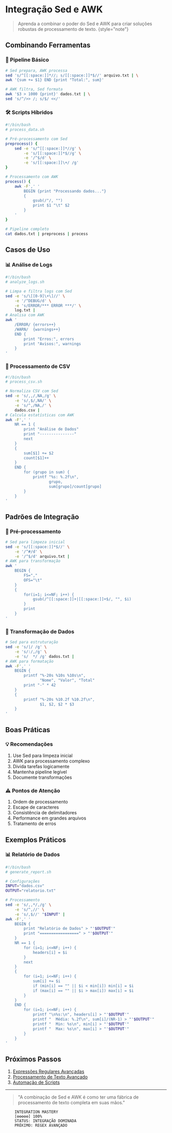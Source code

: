 # Integração Sed e AWK

> Aprenda a combinar o poder do Sed e AWK para criar soluções robustas de processamento de texto.
> {style="note"}

## Combinando Ferramentas

### 🔄 Pipeline Básico
```bash
# Sed prepara, AWK processa
sed 's/^[[:space:]]*//; s/[[:space:]]*$//' arquivo.txt | \
awk '{sum += $1} END {print "Total:", sum}'

# AWK filtra, Sed formata
awk '$3 > 1000 {print}' dados.txt | \
sed 's/^/>> /; s/$/ <</'
```

### 🛠️ Scripts Híbridos
```bash
#!/bin/bash
# process_data.sh

# Pré-processamento com Sed
preprocess() {
    sed -e 's/^[[:space:]]*//g' \
        -e 's/[[:space:]]*$//g' \
        -e '/^$/d' \
        -e 's/[[:space:]]\+/ /g'
}

# Processamento com AWK
process() {
    awk -F',' '
        BEGIN {print "Processando dados..."}
        {
            gsub(/"/, "")
            print $1 "\t" $2
        }
    '
}

# Pipeline completo
cat dados.txt | preprocess | process
```

## Casos de Uso

### 📊 Análise de Logs
```bash
#!/bin/bash
# analyze_logs.sh

# Limpa e filtra logs com Sed
sed -e 's/\[[0-9]\+\]//' \
    -e '/^DEBUG/d' \
    -e 's/ERROR/*** ERROR ***/' \
    log.txt |
# Analisa com AWK
awk '
    /ERROR/ {errors++}
    /WARN/  {warnings++}
    END {
        print "Erros:", errors
        print "Avisos:", warnings
    }
'
```

### 📝 Processamento de CSV
```bash
#!/bin/bash
# process_csv.sh

# Normaliza CSV com Sed
sed -e 's/,,/,NA,/g' \
    -e 's/,$/,NA/' \
    -e 's/^,/NA,/' \
    dados.csv |
# Calcula estatísticas com AWK
awk -F',' '
    NR == 1 {
        print "Análise de Dados"
        print "---------------"
        next
    }
    {
        sum[$1] += $2
        count[$1]++
    }
    END {
        for (grupo in sum) {
            printf "%s: %.2f\n", 
                   grupo, 
                   sum[grupo]/count[grupo]
        }
    }
'
```

## Padrões de Integração

### 🎯 Pré-processamento
```bash
# Sed para limpeza inicial
sed -e 's/[[:space:]]*$//' \
    -e '/^#/d' \
    -e '/^$/d' arquivo.txt |
# AWK para transformação
awk '
    BEGIN {
        FS=","
        OFS="\t"
    }
    {
        for(i=1; i<=NF; i++) {
            gsub(/^[[:space:]]+|[[:space:]]+$/, "", $i)
        }
        print
    }
'
```

### 🔄 Transformação de Dados
```bash
# Sed para estruturação
sed -e 's/|/ /g' \
    -e 's/:/,/g' \
    -e 's/  */ /g' dados.txt |
# AWK para formatação
awk -F',' '
    BEGIN {
        printf "%-20s %10s %10s\n",
               "Nome", "Valor", "Total"
        print "-" * 42
    }
    {
        printf "%-20s %10.2f %10.2f\n",
               $1, $2, $2 * $3
    }
'
```

## Boas Práticas

### 💡 Recomendações
1. Use Sed para limpeza inicial
2. AWK para processamento complexo
3. Divida tarefas logicamente
4. Mantenha pipeline legível
5. Documente transformações

### ⚠️ Pontos de Atenção
1. Ordem de processamento
2. Escape de caracteres
3. Consistência de delimitadores
4. Performance em grandes arquivos
5. Tratamento de erros

## Exemplos Práticos

### 📊 Relatório de Dados
```bash
#!/bin/bash
# generate_report.sh

# Configurações
INPUT="dados.csv"
OUTPUT="relatorio.txt"

# Processamento
sed -e 's/,,*/,/g' \
    -e 's/^,//' \
    -e 's/,$//' "$INPUT" |
awk -F',' '
    BEGIN {
        print "Relatório de Dados" > "'$OUTPUT'"
        print "=================" > "'$OUTPUT'"
    }
    NR == 1 {
        for (i=1; i<=NF; i++) {
            headers[i] = $i
        }
        next
    }
    {
        for (i=1; i<=NF; i++) {
            sum[i] += $i
            if (min[i] == "" || $i < min[i]) min[i] = $i
            if (max[i] == "" || $i > max[i]) max[i] = $i
        }
    }
    END {
        for (i=1; i<=NF; i++) {
            printf "\n%s:\n", headers[i] > "'$OUTPUT'"
            printf "  Média: %.2f\n", sum[i]/(NR-1) > "'$OUTPUT'"
            printf "  Min: %s\n", min[i] > "'$OUTPUT'"
            printf "  Max: %s\n", max[i] > "'$OUTPUT'"
        }
    }
'
```

## Próximos Passos

1. [Expressões Regulares Avançadas](regex-advanced.md)
2. [Processamento de Texto Avançado](text-processing-advanced.md)
3. [Automação de Scripts](script-automation.md)

---

> "A combinação de Sed e AWK é como ter uma fábrica de processamento de texto completa em suas mãos."

```ascii
    INTEGRATION MASTERY
    [⚙️⚙️⚙️⚙️⚙️] 100%
    STATUS: INTEGRAÇÃO DOMINADA
    PRÓXIMO: REGEX AVANÇADO
```